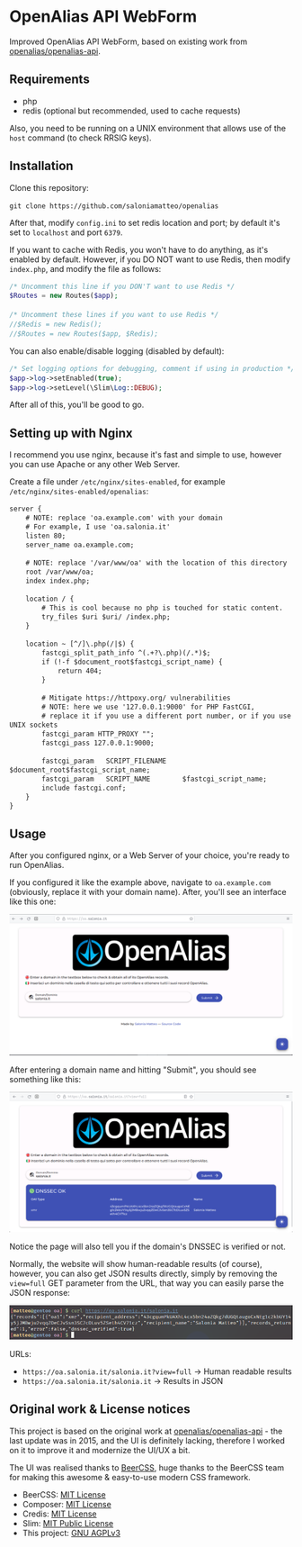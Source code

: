 # OpenAlias API WebForm
Improved OpenAlias API WebForm, based on existing work from [openalias/openalias-api](https://github.com/openalias/openalias-api).

## Requirements
- php
- redis (optional but recommended, used to cache requests)

Also, you need to be running on a UNIX environment that allows use of the `host` command (to check RRSIG keys).

## Installation
Clone this repository:

`git clone https://github.com/saloniamatteo/openalias`

After that, modify `config.ini` to set redis location and port; by default it's set to `localhost` and port `6379`.

If you want to cache with Redis, you won't have to do anything, as it's enabled by default.
However, if you DO NOT want to use Redis, then modify `index.php`, and modify the file as follows:

```php
/* Uncomment this line if you DON'T want to use Redis */
$Routes = new Routes($app);

/* Uncomment these lines if you want to use Redis */
//$Redis = new Redis();
//$Routes = new Routes($app, $Redis);
```

You can also enable/disable logging (disabled by default):

```php
/* Set logging options for debugging, comment if using in production */
$app->log->setEnabled(true);
$app->log->setLevel(\Slim\Log::DEBUG);
```

After all of this, you'll be good to go.

## Setting up with Nginx

I recommend you use nginx, because it's fast and simple to use, however you can use Apache or any other Web Server.

Create a file under `/etc/nginx/sites-enabled`, for example `/etc/nginx/sites-enabled/openalias`:

```nginx
server {
	# NOTE: replace 'oa.example.com' with your domain
	# For example, I use 'oa.salonia.it'
	listen 80;
	server_name oa.example.com;

	# NOTE: replace '/var/www/oa' with the location of this directory
	root /var/www/oa;
	index index.php;

	location / {
		# This is cool because no php is touched for static content.
		try_files $uri $uri/ /index.php;
	}

	location ~ [^/]\.php(/|$) {
		fastcgi_split_path_info ^(.+?\.php)(/.*)$;
		if (!-f $document_root$fastcgi_script_name) {
			return 404;
		}

		# Mitigate https://httpoxy.org/ vulnerabilities
		# NOTE: here we use '127.0.0.1:9000' for PHP FastCGI,
		# replace it if you use a different port number, or if you use UNIX sockets
		fastcgi_param HTTP_PROXY "";
		fastcgi_pass 127.0.0.1:9000;

		fastcgi_param   SCRIPT_FILENAME    $document_root$fastcgi_script_name;
		fastcgi_param   SCRIPT_NAME        $fastcgi_script_name;
		include fastcgi.conf;
	}
}
```

## Usage

After you configured nginx, or a Web Server of your choice, you're ready to run OpenAlias.

If you configured it like the example above, navigate to `oa.example.com` (obviously, replace it with your domain name).
After, you'll see an interface like this one:

![Landing page](main.png)

After entering a domain name and hitting "Submit", you should see something like this:

![Results page](res.png)

Notice the page will also tell you if the domain's DNSSEC is verified or not.

Normally, the website will show human-readable results (of course), however, you can also get JSON results directly, simply by removing the `view=full` GET parameter from the URL, that way you can easily parse the JSON response:

![JSON response](json.png)

URLs:

- `https://oa.salonia.it/salonia.it?view=full` -> Human readable results
- `https://oa.salonia.it/salonia.it`           -> Results in JSON

## Original work & License notices

This project is based on the original work at [openalias/openalias-api](https://github.com/openalias/openalias-api) - the last update was in 2015, and the UI is definitely lacking, therefore I worked on it to improve it and modernize the UI/UX a bit.

The UI was realised thanks to [BeerCSS](https://beercss.com), huge thanks to the BeerCSS team for making this awesome & easy-to-use modern CSS framework.

- BeerCSS: [MIT License](https://github.com/beercss/beercss/blob/main/LICENSE)
- Composer: [MIT License](https://github.com/composer/composer/blob/main/LICENSE)
- Credis: [MIT License](https://github.com/saloniamatteo/openalias/blob/master/vendor/colinmollenhour/credis/LICENSE)
- Slim: [MIT Public License](https://github.com/saloniamatteo/openalias/blob/master/vendor/slim/slim/LICENSE)
- This project: [GNU AGPLv3](https://github.com/saloniamatteo/openalias/blob/master/LICENSE)
